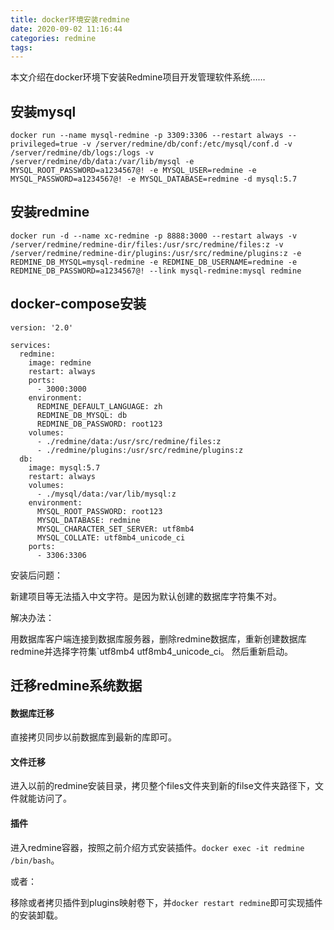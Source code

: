 ```yaml
---
title: docker环境安装redmine
date: 2020-09-02 11:16:44
categories: redmine
tags:
---
```


本文介绍在docker环境下安装Redmine项目开发管理软件系统……

## 安装mysql

```shell script
docker run --name mysql-redmine -p 3309:3306 --restart always --privileged=true -v /server/redmine/db/conf:/etc/mysql/conf.d -v /server/redmine/db/logs:/logs -v /server/redmine/db/data:/var/lib/mysql -e MYSQL_ROOT_PASSWORD=a1234567@! -e MYSQL_USER=redmine -e MYSQL_PASSWORD=a1234567@! -e MYSQL_DATABASE=redmine -d mysql:5.7
```


## 安装redmine

```shell script
docker run -d --name xc-redmine -p 8888:3000 --restart always -v /server/redmine/redmine-dir/files:/usr/src/redmine/files:z -v /server/redmine/redmine-dir/plugins:/usr/src/redmine/plugins:z -e REDMINE_DB_MYSQL=mysql-redmine -e REDMINE_DB_USERNAME=redmine -e REDMINE_DB_PASSWORD=a1234567@! --link mysql-redmine:mysql redmine
```

## docker-compose安装

```shell script
version: '2.0'

services:
  redmine:
    image: redmine
    restart: always
    ports:
      - 3000:3000
    environment:
      REDMINE_DEFAULT_LANGUAGE: zh
      REDMINE_DB_MYSQL: db
      REDMINE_DB_PASSWORD: root123
    volumes:
      - ./redmine/data:/usr/src/redmine/files:z
      - ./redmine/plugins:/usr/src/redmine/plugins:z
  db:
    image: mysql:5.7
    restart: always
    volumes:
      - ./mysql/data:/var/lib/mysql:z
    environment:
      MYSQL_ROOT_PASSWORD: root123
      MYSQL_DATABASE: redmine
      MYSQL_CHARACTER_SET_SERVER: utf8mb4
      MYSQL_COLLATE: utf8mb4_unicode_ci
    ports:
      - 3306:3306

```

安装后问题：

新建项目等无法插入中文字符。是因为默认创建的数据库字符集不对。

解决办法：

用数据库客户端连接到数据库服务器，删除redmine数据库，重新创建数据库redmine并选择字符集`utf8mb4  utf8mb4_unicode_ci。
然后重新启动。

## 迁移redmine系统数据

#### 数据库迁移

直接拷贝同步以前数据库到最新的库即可。

#### 文件迁移

进入以前的redmine安装目录，拷贝整个files文件夹到新的filse文件夹路径下，文件就能访问了。

#### 插件

进入redmine容器，按照之前介绍方式安装插件。`docker exec -it redmine /bin/bash`。

或者：

移除或者拷贝插件到plugins映射卷下，并`docker restart redmine`即可实现插件的安装卸载。
